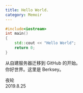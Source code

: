 ```yaml
---
title: Hello World.
category: Memoir
---
```

```C++
#include<iostream>
int main()
{
    std::cout << "Hello World";
    return 0;
}
```

从自建服务器迁移到 GitHub 的开始。  
你好世界。这里是 Berksey。  

夜轮  
2019.8.25
